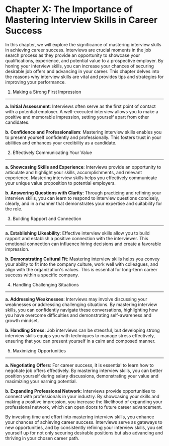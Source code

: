 Chapter X: The Importance of Mastering Interview Skills in Career Success
=========================================================================

In this chapter, we will explore the significance of mastering interview skills in achieving career success. Interviews are crucial moments in the job search process as they provide an opportunity to showcase your qualifications, experience, and potential value to a prospective employer. By honing your interview skills, you can increase your chances of securing desirable job offers and advancing in your career. This chapter delves into the reasons why interview skills are vital and provides tips and strategies for improving your performance.

1. Making a Strong First Impression
-----------------------------------

**a. Initial Assessment**: Interviews often serve as the first point of contact with a potential employer. A well-executed interview allows you to make a positive and memorable impression, setting yourself apart from other candidates.

**b. Confidence and Professionalism**: Mastering interview skills enables you to present yourself confidently and professionally. This fosters trust in your abilities and enhances your credibility as a candidate.

2. Effectively Communicating Your Value
---------------------------------------

**a. Showcasing Skills and Experience**: Interviews provide an opportunity to articulate and highlight your skills, accomplishments, and relevant experience. Mastering interview skills helps you effectively communicate your unique value proposition to potential employers.

**b. Answering Questions with Clarity**: Through practicing and refining your interview skills, you can learn to respond to interview questions concisely, clearly, and in a manner that demonstrates your expertise and suitability for the role.

3. Building Rapport and Connection
----------------------------------

**a. Establishing Likeability**: Effective interview skills allow you to build rapport and establish a positive connection with the interviewer. This emotional connection can influence hiring decisions and create a favorable impression.

**b. Demonstrating Cultural Fit**: Mastering interview skills helps you convey your ability to fit into the company culture, work well with colleagues, and align with the organization's values. This is essential for long-term career success within a specific company.

4. Handling Challenging Situations
----------------------------------

**a. Addressing Weaknesses**: Interviews may involve discussing your weaknesses or addressing challenging situations. By mastering interview skills, you can confidently navigate these conversations, highlighting how you have overcome difficulties and demonstrating self-awareness and growth mindset.

**b. Handling Stress**: Job interviews can be stressful, but developing strong interview skills equips you with techniques to manage stress effectively, ensuring that you can present yourself in a calm and composed manner.

5. Maximizing Opportunities
---------------------------

**a. Negotiating Offers**: For career success, it is essential to learn how to negotiate job offers effectively. By mastering interview skills, you can better position yourself during salary discussions, demonstrating your value and maximizing your earning potential.

**b. Expanding Professional Network**: Interviews provide opportunities to connect with professionals in your industry. By showcasing your skills and making a positive impression, you increase the likelihood of expanding your professional network, which can open doors to future career advancement.

By investing time and effort into mastering interview skills, you enhance your chances of achieving career success. Interviews serve as gateways to new opportunities, and by consistently refining your interview skills, you set yourself up for not only securing desirable positions but also advancing and thriving in your chosen career path.
